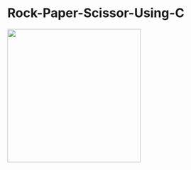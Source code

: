 # Rock-Paper-Scissor-Using-C


<img  src="https://giphy.com/gifs/26FLaFO3cGWxt2qHe/html5" width="300px">
